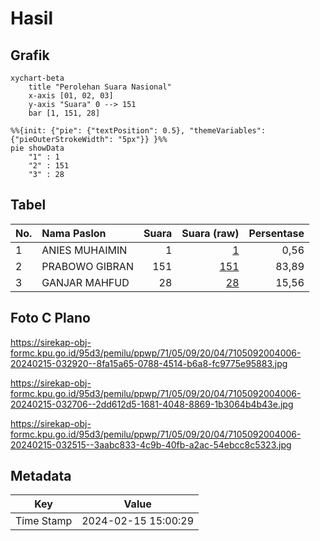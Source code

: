 # Hasil

## Grafik

```mermaid
xychart-beta
    title "Perolehan Suara Nasional"
    x-axis [01, 02, 03]
    y-axis "Suara" 0 --> 151
    bar [1, 151, 28]
```

```mermaid
%%{init: {"pie": {"textPosition": 0.5}, "themeVariables": {"pieOuterStrokeWidth": "5px"}} }%%
pie showData
    "1" : 1
    "2" : 151
    "3" : 28
```

## Tabel

| No. | Nama Paslon    | Suara | Suara (raw) | Persentase |
|:--- |:-------------- | -----:| -----------:| ----------:|
| 1   | ANIES MUHAIMIN | 1     | [1][p-1]    | 0,56       |
| 2   | PRABOWO GIBRAN | 151   | [151][p-2]  | 83,89      |
| 3   | GANJAR MAHFUD  | 28    | [28][p-3]   | 15,56      |


[p-1]: https://github.com/gigit-pemilu/pemilu-2024/blob/main/pilpres/hitung-suara/sub/71-sulawesi-utara/sub/05-minahasa-selatan/sub/09-tenga/sub/2004-radey/sub/006-tps/sub/paslon-1.txt
[p-2]: https://github.com/gigit-pemilu/pemilu-2024/blob/main/pilpres/hitung-suara/sub/71-sulawesi-utara/sub/05-minahasa-selatan/sub/09-tenga/sub/2004-radey/sub/006-tps/sub/paslon-2.txt
[p-3]: https://github.com/gigit-pemilu/pemilu-2024/blob/main/pilpres/hitung-suara/sub/71-sulawesi-utara/sub/05-minahasa-selatan/sub/09-tenga/sub/2004-radey/sub/006-tps/sub/paslon-3.txt

## Foto C Plano

https://sirekap-obj-formc.kpu.go.id/95d3/pemilu/ppwp/71/05/09/20/04/7105092004006-20240215-032920--8fa15a65-0788-4514-b6a8-fc9775e95883.jpg

https://sirekap-obj-formc.kpu.go.id/95d3/pemilu/ppwp/71/05/09/20/04/7105092004006-20240215-032706--2dd612d5-1681-4048-8869-1b3064b4b43e.jpg

https://sirekap-obj-formc.kpu.go.id/95d3/pemilu/ppwp/71/05/09/20/04/7105092004006-20240215-032515--3aabc833-4c9b-40fb-a2ac-54ebcc8c5323.jpg


## Metadata

| Key        | Value               |
| ---------- | ------------------- |
| Time Stamp | 2024-02-15 15:00:29 |



